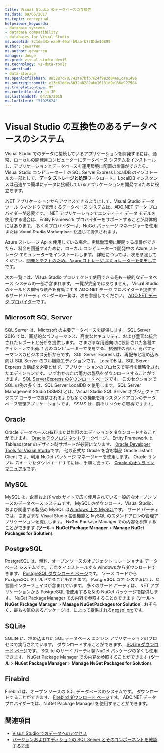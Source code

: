 ```yaml
---
title: Visual Studio のデータベースの互換性
ms.date: 09/06/2017
ms.topic: conceptual
helpviewer_keywords:
- database systems
- database compatibility
- databases for Visual Studio
ms.assetid: 821de34b-eaa9-40af-b9aa-b8305de16899
author: gewarren
ms.author: gewarren
manager: douge
ms.prod: visual-studio-dev15
ms.technology: vs-data-tools
ms.workload:
- data-storage
ms.openlocfilehash: 883287c782742aa7bfb7d24f9e2d846a1caa149e
ms.sourcegitcommit: e13e61ddea6032a8282abe16131d9e136a927984
ms.translationtype: MT
ms.contentlocale: ja-JP
ms.lasthandoff: 04/26/2018
ms.locfileid: "31923624"
---
```

# <a name="compatible-database-systems-for-visual-studio"></a>Visual Studio の互換性のあるデータベースのシステム

Visual Studio でのデータに接続しているアプリケーションを開発するには、通常、ローカルの開発用コンピューターにデータベース システムをインストールし、アプリケーションとデータベースを運用環境に配置の準備ができたら。 Visual Studio コンピューター上の SQL Server Express LocalDB のインストールの一部として、**データ ストレージと処理**ワークロード。 LocalDB インスタンスは迅速かつ簡単にデータに接続しているアプリケーションを開発するために役立ちます。

.NET アプリケーションからアクセスできるようにして、Visual Studio データ ツール ウィンドウで表示するデータベース システムは、ADO.NET データ プロバイダーが必要です。 .NET アプリケーションでエンティティ データ モデルを使用する場合は、Entity Framework プロバイダーをサポートすることが具体的にはあります。 多くのプロバイダーは、NuGet パッケージ マネージャーを使用または Visual Studio Marketplace を通じて提供されます。

Azure ストレージ Api を使用している場合、実稼働環境に展開する準備ができたら、料金を回避するために、ローカル コンピューターで開発中の Azure ストレージ エミュレーターをインストールします。 詳細については、次を参照してください。[開発とテストのため、Azure ストレージ エミュレーターを使用して](/azure/storage/common/storage-use-emulator)です。

次の一覧には、Visual Studio プロジェクトで使用できる最も一般的なデータベース システムの一部が含まれます。 一覧が完全ではありません。 Visual Studio のツールとの緊密な統合を有効にする ADO.NET データ プロバイダーを提供するサード パーティ ベンダーの一覧は、次を参照してください。 [ADO.NET データ プロバイダー](/dotnet/framework/data/adonet/data-providers)です。

## <a name="microsoft-sql-server"></a>Microsoft SQL Server

SQL Server は、Microsoft の主要データベースを提供します。 SQL Server 2016 では、画期的なパフォーマンス、高度なセキュリティ、および豊富な統合されたレポートと分析を提供します。 さまざまな用途向けに設計された各種エディションで出荷: 1 台のコンピューターで使用する、拡張性の高い、高パフォーマンスのビジネス分析からです。 SQL Server Express は、再配布と埋め込み向け SQL Server のフル機能エディションです。  LocalDB は、SQL Server Express の構成を必要とせず、アプリケーションのプロセスで実行を簡略化されたエディションです。 いずれかまたは両方の製品をダウンロードすることができます、 [SQL Server Express のダウンロード ページ](https://www.microsoft.com/sql-server/sql-server-editions-express)です。 このセクションで SQL の例の多くは、SQL Server LocalDB を使用します。 SQL Server Management Studio (SSMS) とは、Visual Studio SQL Server オブジェクト エクスプ ローラーで提供されるよりも多くの機能を持つスタンドアロンのデータベース管理アプリケーションです。 SSMS は、前のリンクから取得できます。

## <a name="oracle"></a>Oracle

Oracle データベースの有料または無料のエディションをダウンロードすることができます、 [Oracle テクノロジ ネットワーク](http://www.oracle.com/technetwork/database/enterprise-edition/downloads/index-092322.html)ページ。 Entity Framework と Tableadapter のデザイン時サポートが必要になります、 [Oracle Developer Tools for Visual Studio](http://www.oracle.com/technetwork/developer-tools/visual-studio/overview/index.html)です。 他の正式な Oracle を含む製品 Oracle Instant Client では、利用 NuGet パッケージ マネージャーを使用します。  Oracle サンプル スキーマをダウンロードするには、手順に従って、 [Oracle のオンライン マニュアル](http://docs.oracle.com/cd/E11882_01/server.112/e10831/toc.htm)です。

## <a name="mysql"></a>MySQL

MySQL は、企業および web サイトで広く使用されている一般的なオープン ソースのデータベース システムです。 MySQL のダウンロード、Visual Studio、および関連する製品の MySQL は[Windows 上の MySQL](http://www.mysql.com/why-mysql/windows/)です。  サード パーティでは、さまざまな Visual Studio 拡張機能と MySQL のスタンドアロンの管理アプリケーションを提供します。 NuGet Package Manager での内容を参照することができます (**ツール** > **NuGet Package Manager** > **Manage NuGet Packages for Solution**).

## <a name="postgresql"></a>PostgreSQL

PostgreSQL は、無料、オープン ソースのオブジェクト リレーショナル データベース システムです。 これをインストールする windows からダウンロードできます、 [PostgreSQL ダウンロード ページ](http://www.postgresql.org/download/windows/)です。  ソース コードから PostgreSQL をビルドすることもできます。  PostgreSQL コア システムには、C 言語インターフェイスが含まれています。 多くのサード パーティは、.NET アプリケーションから PostgreSQL を使用するための NuGet パッケージを提供します。  NuGet Package Manager での内容を参照することができます (**ツール** > **NuGet Package Manager** > **Manage NuGet Packages for Solution**). おそらく、最も人気のあるパッケージは、によって提供される[npgsql.org](http://www.npgsql.org)です。

## <a name="sqlite"></a>SQLite

SQLite は、埋め込まれた SQL データベース エンジン アプリケーションのプロセスで実行されています。 ダウンロードすることができます、 [SQLite ダウンロード ページ](http://www.sqlite.org/download.html)です。 SQLite のサード パーティ製 NuGet パッケージの多くも使用できます。 NuGet Package Manager での内容を参照することができます (**ツール** > **NuGet Package Manager** > **Manage NuGet Packages for Solution**).

## <a name="firebird"></a>Firebird

Firebird は、オープン ソースの SQL データベースのシステムです。 ダウンロードすることができます、 [Firebird ダウンロード ページ](http://firebirdsql.org/en/downloads/)です。 ADO.NET データ プロバイダーでは、NuGet Package Manager を使用することができます。

## <a name="see-also"></a>関連項目

- [Visual Studio でのデータへのアクセス](../data-tools/accessing-data-in-visual-studio.md)
- [バージョンおよびエディションの SQL Server とそのコンポーネントを確認する方法](http://support.microsoft.com/kb/321185)